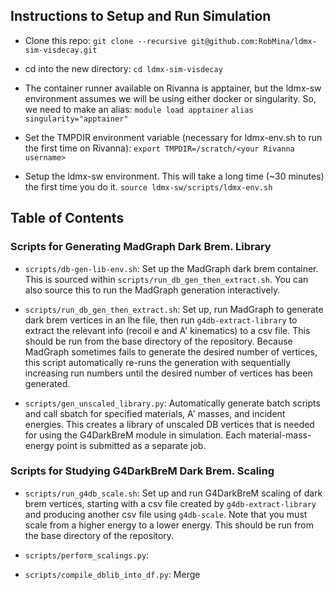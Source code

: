 
## Instructions to Setup and Run Simulation

- Clone this repo: `git clone --recursive git@github.com:RobMina/ldmx-sim-visdecay.git`

- cd into the new directory:
`cd ldmx-sim-visdecay`

- The container runner available on Rivanna is apptainer,
but the ldmx-sw environment assumes we will be using either docker
or singularity. So, we need to make an alias: 
`module load apptainer`
`alias singularity="apptainer"`

- Set the TMPDIR environment variable 
(necessary for ldmx-env.sh to run the first time on Rivanna):
`export TMPDIR=/scratch/<your Rivanna username>`

- Setup the ldmx-sw environment. 
This will take a long time (~30 minutes) the first time you do it.
`source ldmx-sw/scripts/ldmx-env.sh`



## Table of Contents

### Scripts for Generating MadGraph Dark Brem. Library

- `scripts/db-gen-lib-env.sh`: Set up the MadGraph dark brem container.
This is sourced within `scripts/run_db_gen_then_extract.sh`.
You can also source this to run the MadGraph generation interactively.

- `scripts/run_db_gen_then_extract.sh`: Set up, run MadGraph to generate
dark brem vertices in an lhe file, then run `g4db-extract-library` to extract
the relevant info (recoil e and A' kinematics) to a csv file. This should be
run from the base directory of the repository. Because MadGraph sometimes
fails to generate the desired number of vertices, this script automatically
re-runs the generation with sequentially increasing run numbers until the
desired number of vertices has been generated.

- `scripts/gen_unscaled_library.py`: Automatically generate batch scripts and
call sbatch for specified materials, A' masses, and incident energies. This 
creates a library of unscaled DB vertices that is needed for using the
G4DarkBreM module in simulation. Each material-mass-energy point is submitted
as a separate job.

### Scripts for Studying G4DarkBreM Dark Brem. Scaling

- `scripts/run_g4db_scale.sh`: Set up and run G4DarkBreM scaling of dark brem 
vertices, starting with a csv file created by `g4db-extract-library` and
producing another csv file using `g4db-scale`. Note that you must scale from a 
higher energy to a lower energy. This should be run from the base directory of 
the repository.

- `scripts/perform_scalings.py`: 

- `scripts/compile_dblib_into_df.py`: Merge 
